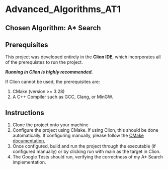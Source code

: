 # Advanced_Algorithms_AT1

## Chosen Algorithm: A* Search
 
## Prerequisites

This project was developed entirely in the **Clion IDE**, which incorporates all of the prerequistes to run the project. 

***Running in Clion is highly recommended.***

If Clion cannot be used, the prerequisites are:

1. CMake (version >= 3.28)
2. A C++ Compiler such as GCC, Clang, or MinGW.

## Instructions

1. Clone the project onto your machine
2. Configure the project using CMake. If using Clion, this should be done automatically. If configuring manually, please follow the [CMake documentation.](https://cmake.org/cmake/help/latest/guide/tutorial/index.html)
3. Once configured, build and run the project through the executable (if configured manually) or by clicking run with main as the target in Clion.
4. The Google Tests should run, verifying the correctness of my A* Search implementation.
